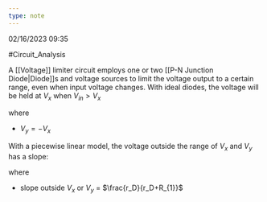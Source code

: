 ```yaml
---
type: note
---
```

02/16/2023 09:35

  #Circuit_Analysis 

A [[Voltage]] limiter circuit employs one or two [[P-N Junction Diode|Diode]]s and voltage sources to limit the voltage output to a certain range, even when input voltage changes. With ideal diodes, the voltage will be held at $V_x$ when $V_{in}>V_x$


where
- $V_y=-V_x$

With a piecewise linear model, the voltage outside the range of $V_x$ and $V_y$ has a slope:


where 
- slope outside $V_x$ or $V_y$ = $\frac{r_D}{r_D+R_{1}}$ 